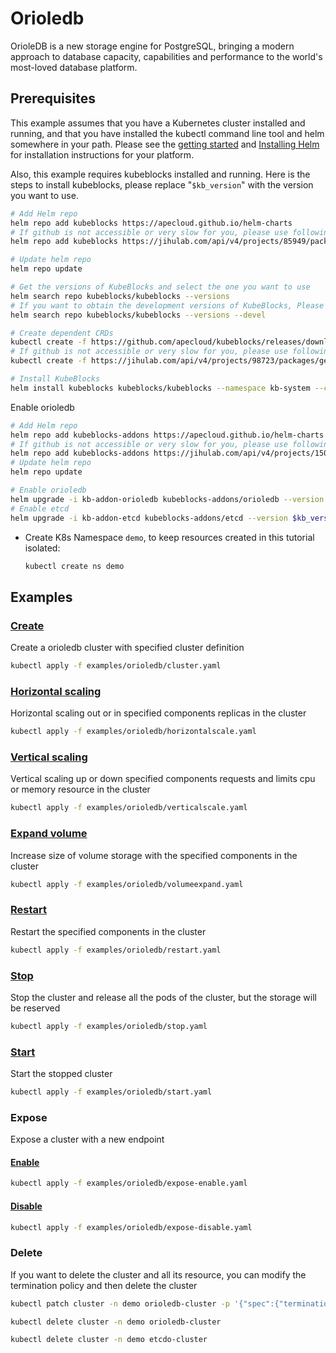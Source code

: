 # Orioledb

OrioleDB is a new storage engine for PostgreSQL, bringing a modern approach to database capacity, capabilities and performance to the world's most-loved database platform.

## Prerequisites

This example assumes that you have a Kubernetes cluster installed and running, and that you have installed the kubectl command line tool and helm somewhere in your path. Please see the [getting started](https://kubernetes.io/docs/setup/)  and [Installing Helm](https://helm.sh/docs/intro/install/) for installation instructions for your platform.

Also, this example requires kubeblocks installed and running. Here is the steps to install kubeblocks, please replace "`$kb_version`" with the version you want to use.
```bash
# Add Helm repo
helm repo add kubeblocks https://apecloud.github.io/helm-charts
# If github is not accessible or very slow for you, please use following repo instead
helm repo add kubeblocks https://jihulab.com/api/v4/projects/85949/packages/helm/stable

# Update helm repo
helm repo update

# Get the versions of KubeBlocks and select the one you want to use
helm search repo kubeblocks/kubeblocks --versions
# If you want to obtain the development versions of KubeBlocks, Please add the '--devel' parameter as the following command
helm search repo kubeblocks/kubeblocks --versions --devel

# Create dependent CRDs
kubectl create -f https://github.com/apecloud/kubeblocks/releases/download/v$kb_version/kubeblocks_crds.yaml
# If github is not accessible or very slow for you, please use following command instead
kubectl create -f https://jihulab.com/api/v4/projects/98723/packages/generic/kubeblocks/v$kb_version/kubeblocks_crds.yaml

# Install KubeBlocks
helm install kubeblocks kubeblocks/kubeblocks --namespace kb-system --create-namespace --version="$kb_version"
```
Enable orioledb
```bash
# Add Helm repo
helm repo add kubeblocks-addons https://apecloud.github.io/helm-charts
# If github is not accessible or very slow for you, please use following repo instead
helm repo add kubeblocks-addons https://jihulab.com/api/v4/projects/150246/packages/helm/stable
# Update helm repo
helm repo update

# Enable orioledb
helm upgrade -i kb-addon-orioledb kubeblocks-addons/orioledb --version $kb_version -n kb-system
# Enable etcd
helm upgrade -i kb-addon-etcd kubeblocks-addons/etcd --version $kb_version -n kb-system
```
- Create K8s Namespace `demo`, to keep resources created in this tutorial isolated:

  ```bash
  kubectl create ns demo
  ```

## Examples

### [Create](cluster.yaml)
Create a orioledb cluster with specified cluster definition
```bash
kubectl apply -f examples/orioledb/cluster.yaml
```

### [Horizontal scaling](horizontalscale.yaml)
Horizontal scaling out or in specified components replicas in the cluster
```bash
kubectl apply -f examples/orioledb/horizontalscale.yaml
```

### [Vertical scaling](verticalscale.yaml)
Vertical scaling up or down specified components requests and limits cpu or memory resource in the cluster
```bash
kubectl apply -f examples/orioledb/verticalscale.yaml
```

### [Expand volume](volumeexpand.yaml)
Increase size of volume storage with the specified components in the cluster
```bash
kubectl apply -f examples/orioledb/volumeexpand.yaml
```

### [Restart](restart.yaml)
Restart the specified components in the cluster
```bash
kubectl apply -f examples/orioledb/restart.yaml
```

### [Stop](stop.yaml)
Stop the cluster and release all the pods of the cluster, but the storage will be reserved
```bash
kubectl apply -f examples/orioledb/stop.yaml
```

### [Start](start.yaml)
Start the stopped cluster
```bash
kubectl apply -f examples/orioledb/start.yaml
```

### Expose
Expose a cluster with a new endpoint
#### [Enable](expose-enable.yaml)
```bash
kubectl apply -f examples/orioledb/expose-enable.yaml
```
#### [Disable](expose-disable.yaml)
```bash
kubectl apply -f examples/orioledb/expose-disable.yaml
```

### Delete
If you want to delete the cluster and all its resource, you can modify the termination policy and then delete the cluster
```bash
kubectl patch cluster -n demo orioledb-cluster -p '{"spec":{"terminationPolicy":"WipeOut"}}' --type="merge"

kubectl delete cluster -n demo orioledb-cluster

kubectl delete cluster -n demo etcdo-cluster
```
